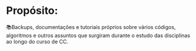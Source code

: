 # Propósito:
📚Backups, documentações e tutoriais próprios sobre vários códigos, algoritmos e outros assuntos que surgiram durante o estudo das disciplinas ao longo do curso de CC.